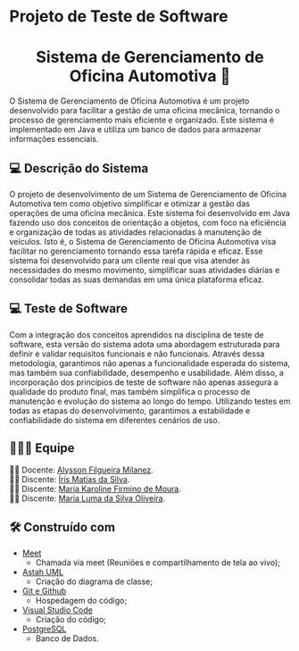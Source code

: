 <h1 >Projeto de Teste de Software</h1>
<h1 align="center">Sistema de Gerenciamento de Oficina Automotiva 🚗</h1>

O Sistema de Gerenciamento de Oficina Automotiva é um projeto desenvolvido para facilitar a gestão de uma oficina mecânica, tornando o processo de gerenciamento mais eficiente e organizado. Este sistema é implementado em Java e utiliza um banco de dados para armazenar informações essenciais.

## **:computer:** Descrição do Sistema 

O projeto de desenvolvimento de um Sistema de Gerenciamento de Oficina Automotiva tem como objetivo simplificar e otimizar a gestão das operações de uma oficina mecânica. Este sistema foi desenvolvido em Java fazendo uso dos conceitos de orientação a objetos, com foco na eficiência e organização de todas as atividades relacionadas à manutenção de veículos. Isto é, o Sistema de Gerenciamento de Oficina Automotiva visa facilitar no gerenciamento tornando essa tarefa rápida e eficaz. Esse sistema foi desenvolvido para um cliente real que visa atender às necessidades do mesmo movimento, simplificar suas atividades diárias e consolidar todas as suas demandas em uma única plataforma eficaz.

## **:computer:** Teste de Software

Com a integração dos conceitos aprendidos na disciplina de teste de software, esta versão do sistema adota uma abordagem estruturada para definir e validar requisitos funcionais e não funcionais. Através dessa metodologia, garantimos não apenas a funcionalidade esperada do sistema, mas também sua confiabilidade, desempenho e usabilidade. Além disso, a incorporação dos princípios de teste de software não apenas assegura a qualidade do produto final, mas também simplifica o processo de manutenção e evolução do sistema ao longo do tempo. Utilizando testes em todas as etapas do desenvolvimento, garantimos a estabilidade e confiabilidade do sistema em diferentes cenários de uso.


## :family_man_woman_girl: Equipe

:man_teacher: Docente: [Alysson Filgueira Milanez](https://github.com/alyssonfm).<br />
:woman_student: Discente: [Íris Matias da Silva](https://github.com/IrisMatiasdaSilva).<br />
:woman_student: Discente: [Maria Karoline Firmino de Moura](https://github.com/Mkaroline).<br />
:woman_student: Discente: [Maria Luma da Silva Oliveira](https://github.com/LumaOlli).<br />

## **:hammer_and_wrench:** Construído com
 *  [Meet](https://meet.google.com/)
    * Chamada via meet (Reuniões e compartilhamento de tela ao vivo);    
 *  [Astah UML](https://astah.net/downloads/)
    * Criação do diagrama de classe;
 *  [Git e Github](https://github.com/)
    * Hospedagem do código;
 *  [Visual Studio Code](https://code.visualstudio.com/)
    * Criação do código;
 * [PostgreSQL](https://www.postgresql.org/)
   * Banco de Dados.
    
